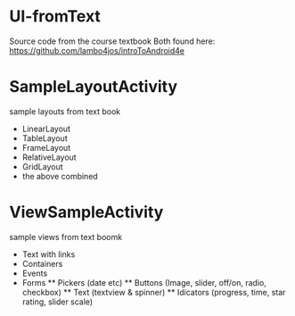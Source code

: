 # UI-fromText
Source code from the course textbook
Both found here:
https://github.com/lambo4jos/introToAndroid4e
# SampleLayoutActivity
sample layouts from text book
* LinearLayout
* TableLayout
* FrameLayout
* RelativeLayout 
* GridLayout 
* the above combined
# ViewSampleActivity   
sample views from text boomk
* Text with links
* Containers 
* Events
* Forms
** Pickers (date etc)
** Buttons (Image, slider, off/on, radio, checkbox)
** Text (textview & spinner)
** Idicators (progress, time, star rating, 	slider scale)	